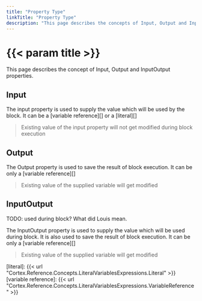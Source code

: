 ```yaml
---
title: "Property Type"
linkTitle: "Property Type"
description: "This page describes the concepts of Input, Output and InputOutput properties."
---
```


# {{< param title >}}

This page describes the concept of Input, Output and InputOutput properties.

## Input

The input property is used to supply the value which will be used by the block.
It can be a [variable reference][] or a [literal][]
>Existing value of the input property will not get modified during block execution

## Output

The Output property is used to save the result of block execution.
It can be only a [variable reference][]
>Existing value of the supplied variable will get modified

## InputOutput

TODO: used during block? What did Louis mean.

The InputOutput property is used to supply the value which will be used during block. It is also used to save the result of block execution.
It can be only a [variable reference][]
>Existing value of the supplied variable will get modified

[literal]: {{< url "Cortex.Reference.Concepts.LiteralVariablesExpressions.Literal" >}}
[variable reference]: {{< url "Cortex.Reference.Concepts.LiteralVariablesExpressions.VariableReference" >}}
